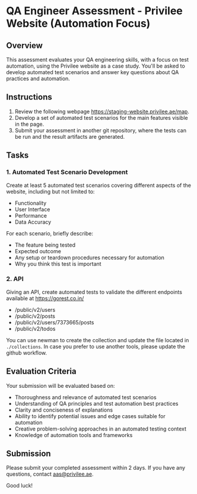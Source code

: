 # QA Engineer Assessment - Privilee Website (Automation Focus)

## Overview
This assessment evaluates your QA engineering skills, with a focus on test automation, using the Privilee website as a case study. You'll be asked to develop automated test scenarios and answer key questions about QA practices and automation.

## Instructions
1. Review the following webpage https://staging-website.privilee.ae/map.
2. Develop a set of automated test scenarios for the main features visible in the page.
3. Submit your assessment in another git repository, where the tests can be run and the result artifacts are generated.

## Tasks

### 1. Automated Test Scenario Development
Create at least 5 automated test scenarios covering different aspects of the website, including but not limited to:
- Functionality
- User Interface
- Performance
- Data Accuracy

For each scenario, briefly describe:
- The feature being tested
- Expected outcome
- Any setup or teardown procedures necessary for automation
- Why you think this test is important

### 2. API
Giving an API, create automated tests to validate the different endpoints available at https://gorest.co.in/
- /public/v2/users
- /public/v2/posts
- /public/v2/users/7373665/posts
- /public/v2/todos
  
You can use newman to create the collection and update the file located in `./collections`. In case you prefer to use another tools, please update the github workflow.

## Evaluation Criteria
Your submission will be evaluated based on:
- Thoroughness and relevance of automated test scenarios
- Understanding of QA principles and test automation best practices
- Clarity and conciseness of explanations
- Ability to identify potential issues and edge cases suitable for automation
- Creative problem-solving approaches in an automated testing context
- Knowledge of automation tools and frameworks

## Submission
Please submit your completed assessment within 2 days. If you have any questions, contact aas@privilee.ae.

Good luck!
